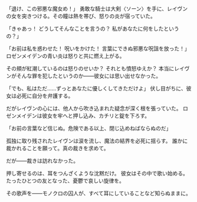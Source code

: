 <!-- title: 牢獄 -->

「退け、この邪悪な魔女め！」
勇敢な騎士は大剣〈ソーン〉を手に、レイヴンの女を突きつける。その瞳は熱を帯び、怒りの炎が宿っていた。

「きゃあっ！ どうしてそんなことを言うの？ 私があなたに何をしたというの？」

「お前は私を惑わせた！ 呪いをかけた！ 言葉にできぬ邪悪な呪詛を放った！」
ロゼンメイデンの青い炎は怒りと共に燃え上がる。

その頬が紅潮しているのは怒りのせいか？ それとも憤怒ゆえか？
本当にレイヴンがそんな罪を犯したというのか――彼女には思い出せなかった。

「でも、私はただ……ずっとあなたに優しくしてきただけよ」
伏し目がちに、彼女は必死に自分を弁護する。

だがレイヴンの心には、他人から吹き込まれた疑念が深く根を張っていた。
ロゼンメイデンは彼女を牢へと押し込み、カチリと錠を下ろす。

「お前の言葉など信じぬ。危険である以上、閉じ込めねばならぬのだ」

孤独に取り残されたレイヴンは涙を流し、魔法の結界を必死に揺らす。
誰かに裁かれることを願って。真の裁きを求めて。

だが――裁きは訪れなかった。

押し寄せるのは、耳をつんざくような沈黙だけ。
彼女はその中で歌い始める。たったひとつの友となった、憂鬱で哀しい旋律を。

その歌声を――モノクロの囚人が、すべて耳にしていることなど知らぬままに。
